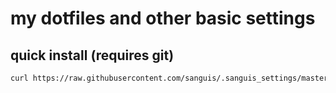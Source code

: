 # my dotfiles and other basic settings

## quick install (requires git)

```bash
curl https://raw.githubusercontent.com/sanguis/.sanguis_settings/master/install.sh |bash
```
